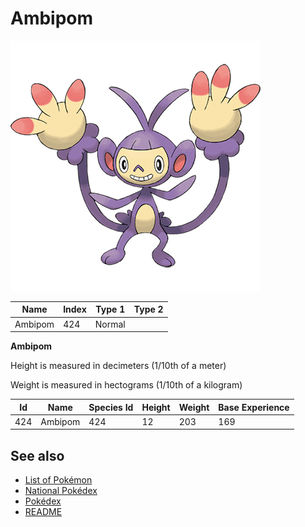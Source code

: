 # Ambipom


![Ambipom](images/424.png)

| **Name** | **Index** | **Type 1** | **Type 2** |
|----|----|----|----|
| Ambipom | 424 | Normal  |  |

**Ambipom** 


Height is measured in decimeters (1/10th of a meter)

Weight is measured in hectograms (1/10th of a kilogram)

| **Id** | **Name** | **Species Id** | **Height** | **Weight** | **Base Experience** |
|--------|----------|----------------|------------|------------|---------------------|
| 424 | Ambipom | 424 | 12 | 203 | 169 |


## See also

- [List of Pokémon](../pokemon.md)
- [National Pokédex](../national_pokedex.md)
- [Pokédex](../pokedex.md)
- [README](../README.md)
